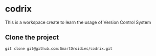 # codrix

This is a workspace create to learn the usage of Version Control System


## Clone the project 

```
git clone git@github.com:SmartDroidies/codrix.git
```
